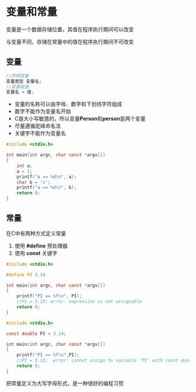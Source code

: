 # 变量和常量

变量是一个数据存储位置，其值在程序执行期间可以改变

与变量不同，存储在常量中的值在程序执行期间不可改变

## 变量

```c
//声明变量
变量类型 变量名;
//变量赋值
变量名 = 值;
```

* 变量的名称可以由字母、数字和下划线字符组成
* 数字不能作为变量名开始
* C是大小写敏感的，所以变量**Person**和**person**是两个变量
* 尽量遵循驼峰命名法
* 关键字不能作为变量名

```c
#include <stdio.h>

int main(int argc, char const *argv[])
{
    int a;
    a = 1;
    printf("a == %d\n", a);
    char b = 'c';
    printf("a == %d\n", b);
    return 0;
}
```

## 常量

在C中有两种方式定义常量

1. 使用 **#define** 预处理器
2. 使用 **const** 关键字

```c
#include <stdio.h>

#define PI 3.14

int main(int argc, char const *argv[])
{
    printf("PI == %f\n", PI);
    //PI = 3.15; error: expression is not assignable
    return 0;
}
```

```c
#include <stdio.h>

const double PI = 3.14;

int main(int argc, char const *argv[])
{
    printf("PI == %f\n",PI);  
    //PI = 3.15;  error: cannot assign to variable 'PI' with const-qualified type 'const double'
    return 0;
}
```

把常量定义为大写字母形式，是一种很好的编程习惯